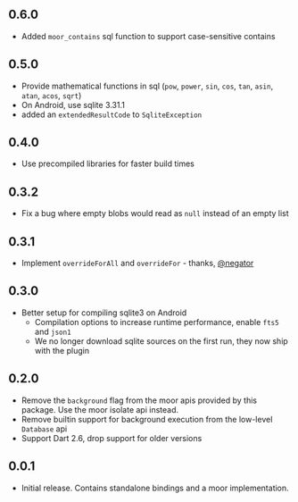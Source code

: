 ## 0.6.0

- Added `moor_contains` sql function to support case-sensitive contains

## 0.5.0

- Provide mathematical functions in sql (`pow`, `power`, `sin`, `cos`, `tan`, `asin`, `atan`, `acos`, `sqrt`)
- On Android, use sqlite 3.31.1
- added an `extendedResultCode` to `SqliteException`

## 0.4.0

- Use precompiled libraries for faster build times

## 0.3.2

- Fix a bug where empty blobs would read as `null` instead of an empty list

## 0.3.1

- Implement `overrideForAll` and `overrideFor` - thanks, [@negator](https://github.com/negator)

## 0.3.0

- Better setup for compiling sqlite3 on Android
  - Compilation options to increase runtime performance, enable `fts5` and `json1`
  - We no longer download sqlite sources on the first run, they now ship with the plugin

## 0.2.0

- Remove the `background` flag from the moor apis provided by this package. Use the moor isolate api
  instead.
- Remove builtin support for background execution from the low-level `Database` api
- Support Dart 2.6, drop support for older versions

## 0.0.1

- Initial release. Contains standalone bindings and a moor implementation.